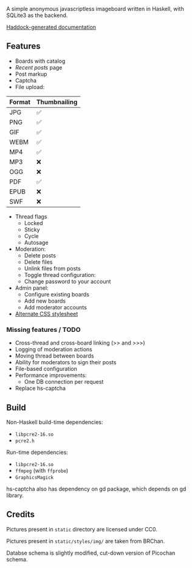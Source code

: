 A simple anonymous javascriptless imageboard written in Haskell, with SQLite3 as the backend.

[Haddock-generated documentation](https://kt0d.github.io/mageboard/)

## Features
* Boards with catalog
* *Recent posts* page
* Post markup
* Captcha
* File upload: 

| Format | Thumbnailing |
| --- | --- |
| JPG   | ✅ |
| PNG   | ✅ |
| GIF   | ✅ |
| WEBM  | ✅ |
| MP4   | ✅ |
| MP3   | ❌ |
| OGG   | ❌ |
| PDF   | ✅ |
| EPUB  | ❌ |
| SWF   | ❌ |

* Thread flags
  * Locked
  * Sticky
  * Cycle
  * Autosage
* Moderation:
  * Delete posts
  * Delete files
  * Unlink files from posts
  * Toggle thread configuration:
  * Change password to your account
* Admin panel:
  * Configure existing boards 
  * Add new boards
  * Add moderator accounts
* [Alternate CSS stylesheet](https://developer.mozilla.org/en-US/docs/Web/CSS/Alternative_style_sheets)

### Missing features / TODO
* Cross-thread and cross-board linking (>> and >>>)
* Logging of moderation actions
* Moving thread between boards
* Ability for moderators to sign their posts
* File-based configuration
* Performance improvements:
  * One DB connection per request
* Replace hs-captcha

## Build

Non-Haskell build-time dependencies:
* `libpcre2-16.so` 
* `pcre2.h`

Run-time dependencies:
* `libpcre2-16.so` 
* `ffmpeg` (with `ffprobe`)
* `GraphicsMagick`

hs-captcha also has dependency on gd package, which depends on gd library.

## Credits

Pictures present in `static` directory are licensed under CC0.

Pictures present in `static/styles/img/` are taken from BRChan.

Databse schema is slightly modified, cut-down version of Picochan schema.
